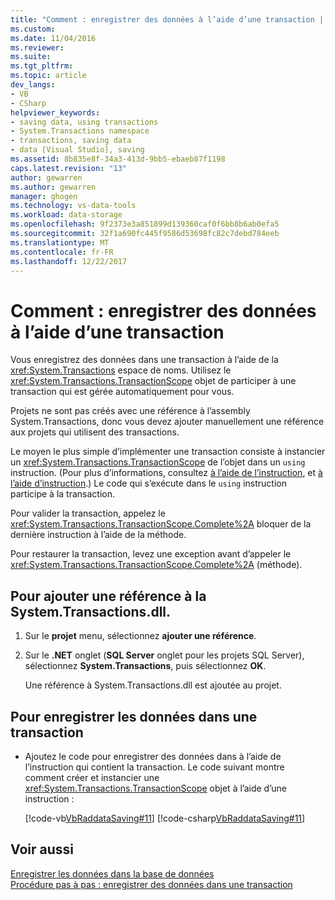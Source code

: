 ```yaml
---
title: "Comment : enregistrer des données à l’aide d’une transaction | Documents Microsoft"
ms.custom: 
ms.date: 11/04/2016
ms.reviewer: 
ms.suite: 
ms.tgt_pltfrm: 
ms.topic: article
dev_langs:
- VB
- CSharp
helpviewer_keywords:
- saving data, using transactions
- System.Transactions namespace
- transactions, saving data
- data [Visual Studio], saving
ms.assetid: 8b835e8f-34a3-413d-9bb5-ebaeb87f1198
caps.latest.revision: "13"
author: gewarren
ms.author: gewarren
manager: ghogen
ms.technology: vs-data-tools
ms.workload: data-storage
ms.openlocfilehash: 9f2373e3a851899d139360caf0f6bb8b6ab0efa5
ms.sourcegitcommit: 32f1a690fc445f9586d53698fc82c7debd784eeb
ms.translationtype: MT
ms.contentlocale: fr-FR
ms.lasthandoff: 12/22/2017
---
```

# <a name="how-to-save-data-by-using-a-transaction"></a>Comment : enregistrer des données à l’aide d’une transaction
Vous enregistrez des données dans une transaction à l’aide de la <xref:System.Transactions> espace de noms. Utilisez le <xref:System.Transactions.TransactionScope> objet de participer à une transaction qui est gérée automatiquement pour vous.  
  
Projets ne sont pas créés avec une référence à l’assembly System.Transactions, donc vous devez ajouter manuellement une référence aux projets qui utilisent des transactions.  
  
Le moyen le plus simple d’implémenter une transaction consiste à instancier un <xref:System.Transactions.TransactionScope> de l’objet dans un `using` instruction. (Pour plus d’informations, consultez [à l’aide de l’instruction](/dotnet/visual-basic/language-reference/statements/using-statement), et [à l’aide d’instruction](/dotnet/csharp/language-reference/keywords/using-statement).) Le code qui s’exécute dans le `using` instruction participe à la transaction.  
  
Pour valider la transaction, appelez le <xref:System.Transactions.TransactionScope.Complete%2A> bloquer de la dernière instruction à l’aide de la méthode.  
  
Pour restaurer la transaction, levez une exception avant d’appeler le <xref:System.Transactions.TransactionScope.Complete%2A> (méthode).  
  
## <a name="to-add-a-reference-to-the-systemtransactionsdll"></a>Pour ajouter une référence à la System.Transactions.dll.  
  
1.  Sur le **projet** menu, sélectionnez **ajouter une référence**.  
  
2.  Sur le **.NET** onglet (**SQL Server** onglet pour les projets SQL Server), sélectionnez **System.Transactions**, puis sélectionnez **OK**.  
  
     Une référence à System.Transactions.dll est ajoutée au projet.  
  
## <a name="to-save-data-in-a-transaction"></a>Pour enregistrer les données dans une transaction  
  
-   Ajoutez le code pour enregistrer des données dans à l’aide de l’instruction qui contient la transaction. Le code suivant montre comment créer et instancier une <xref:System.Transactions.TransactionScope> objet à l’aide d’une instruction :  
  
     [!code-vb[VbRaddataSaving#11](../data-tools/codesnippet/VisualBasic/save-data-by-using-a-transaction_1.vb)]
     [!code-csharp[VbRaddataSaving#11](../data-tools/codesnippet/CSharp/save-data-by-using-a-transaction_1.cs)]  
  
## <a name="see-also"></a>Voir aussi
[Enregistrer les données dans la base de données](../data-tools/save-data-back-to-the-database.md)  
[Procédure pas à pas : enregistrer des données dans une transaction](../data-tools/save-data-in-a-transaction.md)  